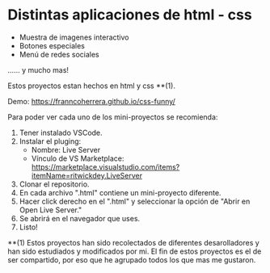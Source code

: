 # Distintas aplicaciones de html - css

- Muestra de imagenes interactivo
- Botones especiales
- Menú de redes sociales

...... y mucho mas!

Estos proyectos estan hechos en html y css **(1).

Demo: https://franncoherrera.github.io/css-funny/

Para poder ver cada uno de los mini-proyectos se recomienda:

1. Tener instalado VSCode.
2. Instalar el pluging:
   - Nombre: Live Server
   - Vínculo de VS Marketplace: https://marketplace.visualstudio.com/items?itemName=ritwickdey.LiveServer
3. Clonar el repositorio.
4. En cada archivo ".html" contiene un mini-proyecto diferente.
5. Hacer click derecho en el ".html" y seleccionar la opción de "Abrir en Open Live Server." 
6. Se abrirá en el navegador que uses.
7. Listo!



**(1) Estos proyectos han sido recolectados de diferentes desarolladores y han sido estudiados y modificados por mi.
      El fin de estos proyectos es el de ser compartido, por eso que he agrupado todos los que mas me gustaron.

